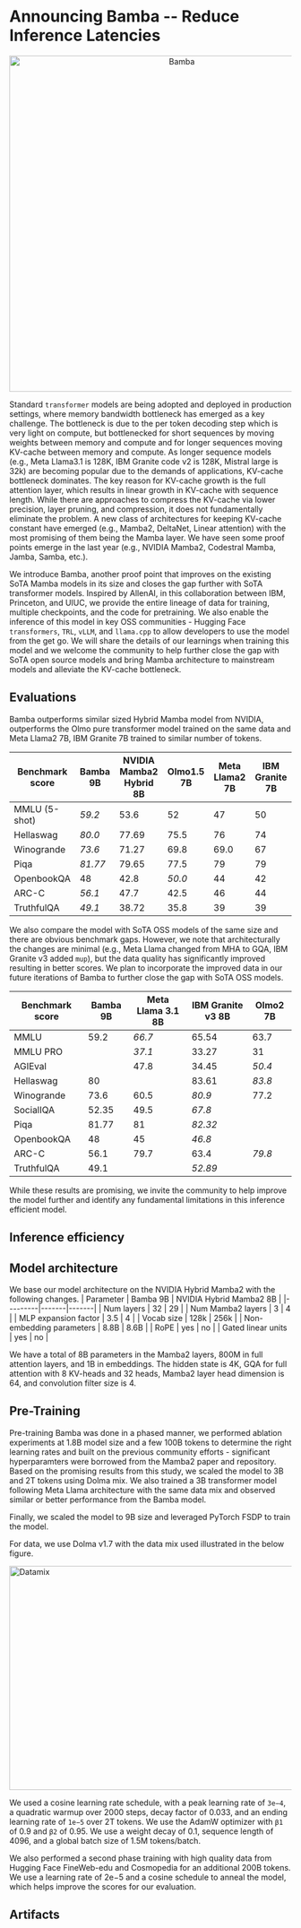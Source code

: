 # Announcing Bamba -- Reduce Inference Latencies

<div style="text-align: center;">
  <img src="https://github.com/foundation-model-stack/bamba/blob/main/bamba.jpeg" alt="Bamba" width="600" height="600">
</div>

Standard `transformer` models are being adopted and deployed in production settings, where memory bandwidth bottleneck has emerged as a key challenge. The bottleneck is due to the per token decoding step which is very light on compute, but bottlenecked for short sequences by moving weights between memory and compute and for longer sequences moving KV-cache between memory and compute. As longer sequence models (e.g., Meta Llama3.1 is 128K, IBM Granite code v2 is 128K, Mistral large is 32k) are becoming popular due to the demands of applications, KV-cache bottleneck dominates. The key reason for KV-cache growth is the full attention layer, which results in linear growth in KV-cache with sequence length. While there are approaches to compress the KV-cache via lower precision, layer pruning, and compression, it does not fundamentally eliminate the problem. A new class of architectures for keeping KV-cache constant have emerged (e.g., Mamba2, DeltaNet, Linear attention) with the most promising of them being the Mamba layer. We have seen some proof points emerge in the last year (e.g., NVIDIA Mamba2, Codestral Mamba, Jamba, Samba, etc.).

We introduce Bamba, another proof point that improves on the existing SoTA Mamba models in its size and closes the gap further with SoTA transformer models. Inspired by AllenAI, in this collaboration between IBM, Princeton, and UIUC, we provide the entire lineage of data for training, multiple checkpoints, and the code for pretraining. We also enable the inference of this model in key OSS communities - Hugging Face `transformers`, `TRL`, `vLLM`, and `llama.cpp` to allow developers to use the model from the get go. We will share the details of our learnings when training this model and we welcome the community to help further close the gap with SoTA open source models and bring Mamba architecture to mainstream models and alleviate the KV-cache bottleneck.

## Evaluations

Bamba outperforms similar sized Hybrid Mamba model from NVIDIA, outperforms the Olmo pure transformer model trained on the same data and Meta Llama2 7B, IBM Granite 7B trained to similar number of tokens.

| Benchmark score | Bamba 9B | NVIDIA Mamba2 Hybrid 8B | Olmo1.5 7B | Meta Llama2 7B | IBM Granite 7B |
|-----------------|----------|-------------------------|------------|----------------|----------------|
| MMLU (5-shot)   | _59.2_   | 53.6                   | 52         | 47             | 50             |
| Hellaswag       | _80.0_   | 77.69                  | 75.5       | 76             | 74             |
| Winogrande      | _73.6_   | 71.27                  | 69.8       | 69.0           | 67             |
| Piqa            | _81.77_  | 79.65                  | 77.5       | 79             | 79             |
| OpenbookQA      | 48       | 42.8                   | _50.0_     | 44             | 42             |
| ARC-C           | _56.1_   | 47.7                   | 42.5       | 46             | 44             |
| TruthfulQA      | _49.1_   | 38.72                  | 35.8       | 39             | 39             |


We also compare the model with SoTA OSS models of the same size and there are obvious benchmark gaps. However, we note that architecturally the changes are minimal (e.g., Meta Llama changed from MHA to GQA, IBM Granite v3 added `mup`), but the data quality has significantly improved resulting in better scores. We plan to incorporate the improved data in our future iterations of Bamba to further close the gap with SoTA OSS models.

| Benchmark score | Bamba 9B | Meta Llama 3.1 8B | IBM Granite v3 8B | Olmo2 7B |
|-----------------|------------------|------------------|------------------|----------|
| MMLU           | 59.2            | _66.7_           | 65.54           | 63.7     |
| MMLU PRO       |                 | _37.1_           | 33.27           | 31       |
| AGIEval        |                 | 47.8            | 34.45           | _50.4_   |
| Hellaswag      | 80              |                  | 83.61           | _83.8_   |
| Winogrande     | 73.6            | 60.5            | _80.9_          | 77.2     |
| SocialIQA      | 52.35           | 49.5            | _67.8_          |          |
| Piqa           | 81.77           | 81              | _82.32_         |          |
| OpenbookQA     | 48              | 45              | _46.8_          |          |
| ARC-C          | 56.1            | 79.7            | 63.4            | _79.8_   |
| TruthfulQA     | 49.1            |                  | _52.89_         |          |

While these results are promising, we invite the community to help improve the model further and identify any fundamental limitations in this inference efficient model.

## Inference efficiency


## Model architecture
We base our model architecture on the NVIDIA Hybrid Mamba2 with the following changes.
| Parameter | Bamba 9B | NVIDIA Hybrid Mamba2 8B |
|---------|-------|-------|
| Num layers | 32 | 29 |
| Num Mamba2 layers | 3 | 4 |
| MLP expansion factor | 3.5 | 4 |
| Vocab size | 128k | 256k |
| Non-embedding parameters | 8.8B | 8.6B |
| RoPE | yes | no |
| Gated linear units | yes | no |

We have a total of 8B parameters in the Mamba2 layers, 800M in full attention layers, and 1B in embeddings. The hidden state is 4K, GQA for full attention with 8 KV-heads and 32 heads, Mamba2 layer head dimension is 64, and convolution filter size is 4.

## Pre-Training
Pre-training Bamba was done in a phased manner, we performed ablation experiments at 1.8B model size and a few 100B tokens to determine the right learning rates and built on the previous community efforts - significant hyperparamters were borrowed from the Mamba2 paper and repository. Based on the promising results from this study, we scaled the model to 3B and 2T tokens using Dolma mix. We also trained a 3B transformer model following Meta Llama architecture with the same data mix and observed similar or better performance from the Bamba model.

Finally, we scaled the model to 9B size and leveraged PyTorch FSDP to train the model. 

For data, we use Dolma v1.7 with the data mix used illustrated in the below figure.

<img src="https://github.com/user-attachments/assets/0bc03608-fc3d-4886-b746-9839c52261d5" alt="Datamix" width="600" height="400">

We used a cosine learning rate schedule, with a peak learning rate of `3e−4`, a quadratic warmup over 2000 steps, decay factor of 0.033, and an ending learning rate of `1e−5` over 2T tokens. We use the AdamW optimizer with `β1` of 0.9 and `β2` of 0.95. We use a weight decay of 0.1, sequence length of 4096, and a global batch size of 1.5M tokens/batch.

We also performed a second phase training with high quality data from Hugging Face FineWeb-edu and Cosmopedia for an additional 200B tokens. We use a learning rate of 2e−5 and a cosine schedule to anneal the model, which helps improve the scores for our evaluation.


## Artifacts

